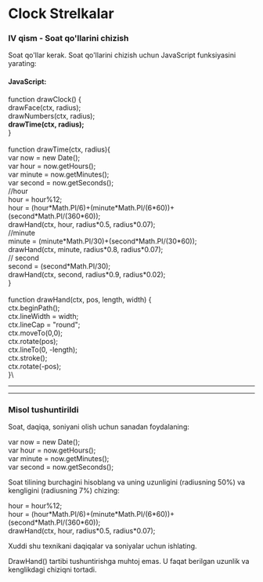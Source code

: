 # Clock Strelkalar

### IV qism - Soat qo'llarini chizish

Soat qo'llar kerak. Soat qo'llarini chizish uchun JavaScript funksiyasini yarating:

#### JavaScript:

function drawClock() {\
&#x20; drawFace(ctx, radius);\
&#x20; drawNumbers(ctx, radius);\
&#x20; **drawTime(ctx, radius);**\
}\
\
function drawTime(ctx, radius){\
&#x20; var now = new Date();\
&#x20; var hour = now.getHours();\
&#x20; var minute = now.getMinutes();\
&#x20; var second = now.getSeconds();\
&#x20; //hour\
&#x20; hour = hour%12;\
&#x20; hour = (hour\*Math.PI/6)+(minute\*Math.PI/(6\*60))+(second\*Math.PI/(360\*60));\
&#x20; drawHand(ctx, hour, radius\*0.5, radius\*0.07);\
&#x20; //minute\
&#x20; minute = (minute\*Math.PI/30)+(second\*Math.PI/(30\*60));\
&#x20; drawHand(ctx, minute, radius\*0.8, radius\*0.07);\
&#x20; // second\
&#x20; second = (second\*Math.PI/30);\
&#x20; drawHand(ctx, second, radius\*0.9, radius\*0.02);\
}\
\
function drawHand(ctx, pos, length, width) {\
&#x20; ctx.beginPath();\
&#x20; ctx.lineWidth = width;\
&#x20; ctx.lineCap = "round";\
&#x20; ctx.moveTo(0,0);\
&#x20; ctx.rotate(pos);\
&#x20; ctx.lineTo(0, -length);\
&#x20; ctx.stroke();\
&#x20; ctx.rotate(-pos);\
}\


***

***

### Misol tushuntirildi

Soat, daqiqa, soniyani olish uchun sanadan foydalaning:

var now = new Date();\
var hour = now.getHours();\
var minute = now.getMinutes();\
var second = now.getSeconds();

Soat tilining burchagini hisoblang va uning uzunligini (radiusning 50%) va kengligini (radiusning 7%) chizing:

hour = hour%12;\
hour = (hour\*Math.PI/6)+(minute\*Math.PI/(6\*60))+(second\*Math.PI/(360\*60));\
drawHand(ctx, hour, radius\*0.5, radius\*0.07);

Xuddi shu texnikani daqiqalar va soniyalar uchun ishlating.

DrawHand() tartibi tushuntirishga muhtoj emas. U faqat berilgan uzunlik va kenglikdagi chiziqni tortadi.
